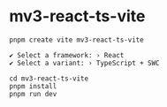 # mv3-react-ts-vite

```shell
pnpm create vite mv3-react-ts-vite

✔ Select a framework: › React
✔ Select a variant: › TypeScript + SWC

cd mv3-react-ts-vite
pnpm install
pnpm run dev
```
